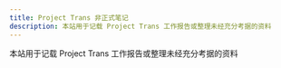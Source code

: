 ```yaml
---
title: Project Trans 非正式笔记
description: 本站用于记载 Project Trans 工作报告或整理未经充分考据的资料
---
```


本站用于记载 Project Trans 工作报告或整理未经充分考据的资料
